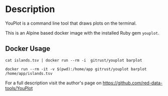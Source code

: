 # Description

YouPlot is a command line tool that draws plots on the terminal.

This is an Alpine based docker image with the installed Ruby gem `youplot`.

## Docker Usage

```
cat islands.tsv | docker run --rm -i  gitrust/youplot barplot

docker run --rm -it -v $(pwd):/home/app gitrust/youplot barplot /home/app/islands.tsv
```

For a full description visit the author's page on https://github.com/red-data-tools/YouPlot